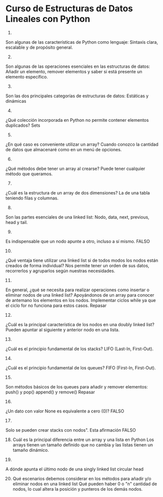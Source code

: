 # Curso de Estructuras de Datos Lineales con Python

1.
Son algunas de las características de Python como lenguaje:
Sintaxis clara, escalable y de propósito general.

2.
Son algunas de las operaciones esenciales en las estructuras de datos:
Añadir un elemento, remover elementos y saber si está presente un elemento específico.

3.
Son las dos principales categorías de estructuras de datos:
Estáticas y dinámicas

4.
¿Qué colección incorporada en Python no permite contener elementos duplicados?
Sets

5.
¿En qué caso es conveniente utilizar un array?
Cuando conozco la cantidad de datos que almacenaré como en un menú de opciones.

6.
¿Qué métodos debe tener un array al crearse?
Puede tener cualquier método que queramos.

7.
¿Cuál es la estructura de un array de dos dimensiones?
La de una tabla teniendo filas y columnas.

8.
Son las partes esenciales de una linked list:
Nodo, data, next, previous, head y tail.

9.
Es indispensable que un nodo apunte a otro, incluso a sí mismo.
FALSO

10.
¿Qué ventaja tiene utilizar una linked list si de todos modos los nodos están creados de forma individual?
Nos permite tener un orden de sus datos, recorrerlos y agruparlos según nuestras necesidades.

11.
En general, ¿qué se necesita para realizar operaciones como insertar o eliminar nodos de una linked list?
Apoyándonos de un array para conocer de antemano los elementos en los nodos.
Implementar ciclos while ya que el ciclo for no funciona para estos casos.
Repasar

12.
¿Cuál es la principal característica de los nodos en una doubly linked list?
Pueden apuntar al siguiente y anterior nodo en una lista.

13.
¿Cuál es el principio fundamental de los stacks?
LIFO (Last-In, First-Out).

14.
¿Cuál es el principio fundamental de los queues?
FIFO (First-In, First-Out).

15.
Son métodos básicos de los queues para añadir y remover elementos:
push() y pop()
append() y remove()
Repasar

16. 
¿Un dato con valor None es equivalente a cero (0)?
FALSO 

17. 
Solo se pueden crear stacks con nodos". Esta afirmación
FALSO

18. Cuál es la principal diferencia entre un array y una lista en Python
Los arrays tienen un tamaño definido que no cambia y las listas tienen un tamaño dinámico.

19. 
A dónde apunta el último nodo de una singly linked list circular
head

20. Qué escenarios debemos considerar en los métodos para añadir y/o eliminar nodos en una linked list
Qué pueden haber 0 o "n" cantidad de nodos, lo cual altera la posición y punteros de los demás nodos.
